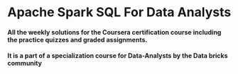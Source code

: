 # Apache Spark SQL For Data Analysts
#### All the weekly solutions for the Coursera certification course including the practice quizzes and graded assignments. 

#### It is a part of a specialization course for Data-Analysts by the Data bricks community
